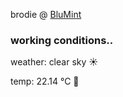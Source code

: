 brodie @ [BluMint](https://www.linkedin.com/company/blumint-io/)

<!--weather_start-->
### working conditions..

weather: clear sky ☀️

temp: 22.14 °C 🥶

<!--weather_end-->
